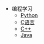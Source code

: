 * 编程学习
  * [Python](/docs/python/README.md)
  * [C语言](/docs/c/README.md)
  * [C++](/docs/cpp/README.md)
  * [Java](/docs/java/README.md)



